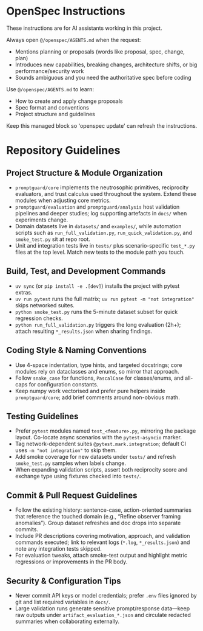 <!-- OPENSPEC:START -->
# OpenSpec Instructions

These instructions are for AI assistants working in this project.

Always open `@/openspec/AGENTS.md` when the request:
- Mentions planning or proposals (words like proposal, spec, change, plan)
- Introduces new capabilities, breaking changes, architecture shifts, or big performance/security work
- Sounds ambiguous and you need the authoritative spec before coding

Use `@/openspec/AGENTS.md` to learn:
- How to create and apply change proposals
- Spec format and conventions
- Project structure and guidelines

Keep this managed block so 'openspec update' can refresh the instructions.

<!-- OPENSPEC:END -->

# Repository Guidelines

## Project Structure & Module Organization
- `promptguard/core` implements the neutrosophic primitives, reciprocity evaluators, and trust calculus used throughout the system. Extend these modules when adjusting core metrics.
- `promptguard/evaluation` and `promptguard/analysis` host validation pipelines and deeper studies; log supporting artefacts in `docs/` when experiments change.
- Domain datasets live in `datasets/` and `examples/`, while automation scripts such as `run_full_validation.py`, `run_quick_validation.py`, and `smoke_test.py` sit at repo root.
- Unit and integration tests live in `tests/` plus scenario-specific `test_*.py` files at the top level. Match new tests to the module path you touch.

## Build, Test, and Development Commands
- `uv sync` (or `pip install -e .[dev]`) installs the project with pytest extras.
- `uv run pytest` runs the full matrix; `uv run pytest -m "not integration"` skips networked suites.
- `python smoke_test.py` runs the 5-minute dataset subset for quick regression checks.
- `python run_full_validation.py` triggers the long evaluation (2h+); attach resulting `*_results.json` when sharing findings.

## Coding Style & Naming Conventions
- Use 4-space indentation, type hints, and targeted docstrings; core modules rely on dataclasses and enums, so mirror that approach.
- Follow `snake_case` for functions, `PascalCase` for classes/enums, and all-caps for configuration constants.
- Keep numpy work vectorised and prefer pure helpers inside `promptguard/core`; add brief comments around non-obvious math.

## Testing Guidelines
- Prefer `pytest` modules named `test_<feature>.py`, mirroring the package layout. Co-locate async scenarios with the `pytest-asyncio` marker.
- Tag network-dependent suites `@pytest.mark.integration`; default CI uses `-m "not integration"` to skip them.
- Add smoke coverage for new datasets under `tests/` and refresh `smoke_test.py` samples when labels change.
- When expanding validation scripts, assert both reciprocity score and exchange type using fixtures checked into `tests/`.

## Commit & Pull Request Guidelines
- Follow the existing history: sentence-case, action-oriented summaries that reference the touched domain (e.g., “Refine observer framing anomalies”). Group dataset refreshes and doc drops into separate commits.
- Include PR descriptions covering motivation, approach, and validation commands executed; link to relevant logs (`*.log`, `*_results.json`) and note any integration tests skipped.
- For evaluation tweaks, attach smoke-test output and highlight metric regressions or improvements in the PR body.

## Security & Configuration Tips
- Never commit API keys or model credentials; prefer `.env` files ignored by git and list required variables in `docs/`.
- Large validation runs generate sensitive prompt/response data—keep raw outputs under `artifact_evaluation_*.json` and circulate redacted summaries when collaborating externally.
